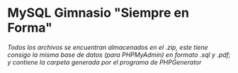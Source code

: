 # MySQL Gimnasio "Siempre en Forma"
*Todos los archivos se encuentran almacenados en el .zip, este tiene consigo la misma base de datos (para PHPMyAdmin) en formato .sql y .pdf; y contiene la carpeta generada por el programa de PHPGenerator*
